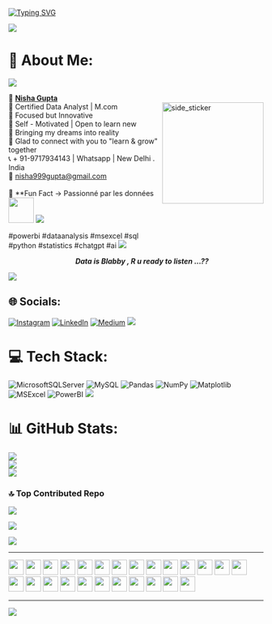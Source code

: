 [![Typing SVG](https://readme-typing-svg.herokuapp.com?font=Fira+Code&weight=300&pause=600&color=7EF7DD&multiline=true&random=false&width=435&lines=+%F0%9F%91%8B++NISHA+GUPTA+-+%F0%9F%91%89+Data+Analyst+/SQL+DEVELOPER+%E2%8C%A8%EF%B8%8F)](https://git.io/typing-svg)

<img src="https://user-images.githubusercontent.com/73097560/115834477-dbab4500-a447-11eb-908a-139a6edaec5c.gif">

# 💫 About Me:
<img src="https://user-images.githubusercontent.com/73097560/115834477-dbab4500-a447-11eb-908a-139a6edaec5c.gif">

👩 [**Nisha Gupta**](www.linkedin.com/in/nisha-ng-gupta)<br>🥇 Certified Data Analyst | M.com <img align="right" width=200px height=200px alt="side_sticker" src="https://user-images.githubusercontent.com/74038190/213760677-e45ca5f7-d1aa-4c2c-91e0-573819287304.gif" /> <br>🎯 Focused but Innovative<br>👼 Self - Motivated | Open to learn new <br>🧫 Bringing my dreams into reality<br>🤝 Glad to connect with  you to "learn & grow" together<br>📞 + 91-9717934143 | Whatsapp | New Delhi . India<br>📩 nisha999gupta@gmail.com <br><br>
🧫  **Fun Fact ->  Passionné par les données<img src="https://media.giphy.com/media/qjqUcgIyRjsl2/giphy.gif" width="50" />
<img src="https://user-images.githubusercontent.com/73097560/115834477-dbab4500-a447-11eb-908a-139a6edaec5c.gif"><br>

#powerbi #dataanalysis #msexcel #sql<br>#python #statistics #chatgpt #ai 
<img src="https://user-images.githubusercontent.com/73097560/115834477-dbab4500-a447-11eb-908a-139a6edaec5c.gif">

 ***<ul align="center">Data is Blabby , R u ready to listen ...??</ul>***
 <img src="https://user-images.githubusercontent.com/73097560/115834477-dbab4500-a447-11eb-908a-139a6edaec5c.gif">




## 🌐 Socials:
[![Instagram](https://img.shields.io/badge/Instagram-%23E4405F.svg?logo=Instagram&logoColor=white)](https://instagram.com/nisha_guptaa.07) [![LinkedIn](https://img.shields.io/badge/LinkedIn-%230077B5.svg?logo=linkedin&logoColor=white)](https://linkedin.com/in/nisha-ng-gupta) [![Medium](https://img.shields.io/badge/Medium-12100E?logo=medium&logoColor=white)](https://medium.com/@@nisha999gupta) 
<img src="https://user-images.githubusercontent.com/73097560/115834477-dbab4500-a447-11eb-908a-139a6edaec5c.gif">

# 💻 Tech Stack:
![MicrosoftSQLServer](https://img.shields.io/badge/Microsoft%20SQL%20Server-CC2927?style=for-the-badge&logo=microsoft%20sql%20server&logoColor=white) ![MySQL](https://img.shields.io/badge/mysql-%2300000f.svg?style=for-the-badge&logo=mysql&logoColor=white) ![Pandas](https://img.shields.io/badge/pandas-%23150458.svg?style=for-the-badge&logo=pandas&logoColor=white) ![NumPy](https://img.shields.io/badge/numpy-%23013243.svg?style=for-the-badge&logo=numpy&logoColor=white) ![Matplotlib](https://img.shields.io/badge/Matplotlib-%23ffffff.svg?style=for-the-badge&logo=Matplotlib&logoColor=black) ![MSExcel](https://img.shields.io/badge/-Microsoft%20Excel-217346?logo=microsoftexcel&logoColor=white&style=for-the-badge) ![PowerBI](https://img.shields.io/badge/-Power%20BI-F2C811?logo=powerbi&logoColor=white&style=for-the-badge)
<img src="https://user-images.githubusercontent.com/73097560/115834477-dbab4500-a447-11eb-908a-139a6edaec5c.gif">

# 📊 GitHub Stats:
![](https://github-readme-stats.vercel.app/api?username=ngnisha&theme=radical&hide_border=false&include_all_commits=false&count_private=false)<br/>
![](https://github-readme-streak-stats.herokuapp.com/?user=ngnisha&theme=radical&hide_border=false)<br/>
![](https://github-readme-stats.vercel.app/api/top-langs/?username=ngnisha&theme=radical&hide_border=false&include_all_commits=false&count_private=false&layout=compact)



### 🔝 Top Contributed Repo
![](https://github-contributor-stats.vercel.app/api?username=ngnisha&limit=5&theme=dark&combine_all_yearly_contributions=true)

<img src="https://user-images.githubusercontent.com/73097560/115834477-dbab4500-a447-11eb-908a-139a6edaec5c.gif">

[![](https://visitcount.itsvg.in/api?id=udipta14&icon=1&color=2)](https://visitcount.itsvg.in)

<hr>
<div>
<img src="https://partyparrotasaservice.vercel.app/api/partyparrot" width="30" height="30"/>
<img src="https://partyparrotasaservice.vercel.app/api/partyparrot?delay=20"width="30" height="30"/>
<img src="https://partyparrotasaservice.vercel.app/api/partyparrot" width="30" height="30"/>
<img src="https://partyparrotasaservice.vercel.app/api/partyparrot" width="30" height="30"/>
<img src="https://partyparrotasaservice.vercel.app/api/partyparrot" width="30" height="30"/>
<img src="https://partyparrotasaservice.vercel.app/api/partyparrot" width="30" height="30"/>
<img src="https://partyparrotasaservice.vercel.app/api/partyparrot" width="30" height="30"/>
<img src="https://partyparrotasaservice.vercel.app/api/partyparrot?delay=20"width="30" height="30"/>
<img src="https://partyparrotasaservice.vercel.app/api/partyparrot" width="30" height="30"/>
<img src="https://partyparrotasaservice.vercel.app/api/partyparrot" width="30" height="30"/>
<img src="https://partyparrotasaservice.vercel.app/api/partyparrot" width="30" height="30"/>
<img src="https://partyparrotasaservice.vercel.app/api/partyparrot" width="30" height="30"/>
<img src="https://partyparrotasaservice.vercel.app/api/partyparrot" width="30" height="30"/>
<img src="https://partyparrotasaservice.vercel.app/api/partyparrot" width="30" height="30"/>
<img src="https://partyparrotasaservice.vercel.app/api/partyparrot?delay=20"width="30" height="30"/>
<img src="https://partyparrotasaservice.vercel.app/api/partyparrot" width="30" height="30"/>
<img src="https://partyparrotasaservice.vercel.app/api/partyparrot" width="30" height="30"/>
<img src="https://partyparrotasaservice.vercel.app/api/partyparrot" width="30" height="30"/>
<img src="https://partyparrotasaservice.vercel.app/api/partyparrot" width="30" height="30"/>
<img src="https://partyparrotasaservice.vercel.app/api/partyparrot" width="30" height="30"/>
<img src="https://partyparrotasaservice.vercel.app/api/partyparrot?delay=20"width="30" height="30"/>
<img src="https://partyparrotasaservice.vercel.app/api/partyparrot" width="30" height="30"/>
<img src="https://partyparrotasaservice.vercel.app/api/partyparrot" width="30" height="30"/>
<img src="https://partyparrotasaservice.vercel.app/api/partyparrot" width="30" height="30"/>
<img src="https://partyparrotasaservice.vercel.app/api/partyparrot" width="30" height="30"/>



 </div>
<hr>
<img src="https://user-images.githubusercontent.com/73097560/115834477-dbab4500-a447-11eb-908a-139a6edaec5c.gif">
